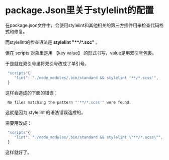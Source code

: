 # package.Json里关于stylelint的配置

在package.json文件中，会使用stylelint和其他相关的第三方插件用来检查代码格式和修复。

而stylelint的检查语法是 __stylelint "\*\*/\*.scc"__ 。

但在 scripts 对象里是用 【key value】 的形式书写，value是用双引号包裹。

于是就在双引号里将双引号改成了单引号。

``` javascript
 "scripts"{
    "lint": "./node_modules/.bin/standard && stylelint '**/*.scss'",    
 }  
```

这样会造成的下面的错误：

``` java
 No files matching the pattern "'**/*.scss'" were found.
```

这就是因为 stylelint 的语法错误造成的。

需要用改成：

``` javascript
 "scripts"{
    "lint": "./node_modules/.bin/standard && stylelint \"**/*.scss\"",    
 }  
```

这样就好了。